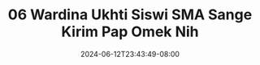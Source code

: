 --- 
title: "06 Wardina Ukhti Siswi SMA Sange Kirim Pap Omek Nih"
description: "streaming bokeh 06 Wardina Ukhti Siswi SMA Sange Kirim Pap Omek Nih ig video full terbaru"
date: 2024-06-12T23:43:49-08:00
file_code: "v58j83amsaub"
draft: false
cover: "n8qh85atb0h45gum.jpg"
tags: ["Wardina", "Ukhti", "Siswi", "SMA", "Sange", "Kirim", "Pap", "Omek", "Nih", "bokep-indo", "bokep-viral", "bokep-ig"]
length: 194
fld_id: "1398218"
foldername: ".Wardina Hijab mantap  25 Video"
categories: [".Wardina Hijab mantap  25 Video"]
views: 126
---